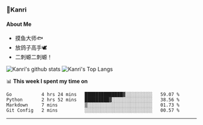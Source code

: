 ### 🌱Kanri
#### About Me
- 摸鱼大师🐟
- 放鸽子高手🕊
- 二刺螈二刺螈！

![Kanri's github stats](https://github-readme-stats.vercel.app/api?username=Yiwen-Chan&show_icons=true&theme=vue&line_height=20)
![Kanri's Top Langs](https://github-readme-stats.vercel.app/api/top-langs/?username=Yiwen-Chan&layout=compact&theme=vue&card_width=270)

📊 **This week I spent my time on**
<!--START_SECTION:waka-->
```text
Go           4 hrs 24 mins   ██████████████▓░░░░░░░░░░   59.07 % 
Python       2 hrs 52 mins   █████████▓░░░░░░░░░░░░░░░   38.56 % 
Markdown     7 mins          ▒░░░░░░░░░░░░░░░░░░░░░░░░   01.73 % 
Git Config   2 mins          ░░░░░░░░░░░░░░░░░░░░░░░░░   00.57 % 
```
<!--END_SECTION:waka-->

***

